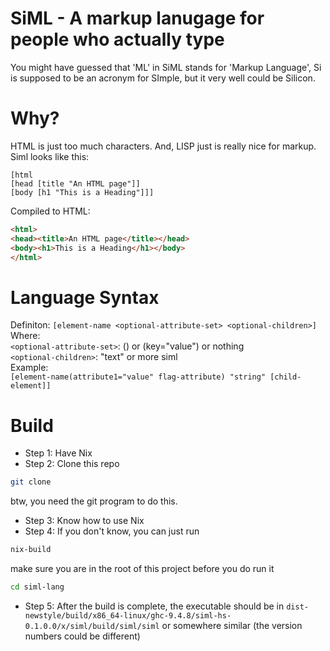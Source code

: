 # SiML - A markup lanugage for people who actually type
You might have guessed that 'ML' in SiML stands for 'Markup Language', Si is supposed to be an acronym for SImple, but it very well could be Silicon.

# Why?
HTML is just too much characters. And, LISP just is really nice for markup.
Siml looks like this:
```siml
[html
[head [title "An HTML page"]]
[body [h1 "This is a Heading"]]]
```
Compiled to HTML:
```html
<html>
<head><title>An HTML page</title></head>
<body><h1>This is a Heading</h1></body>
</html>
```
# Language Syntax
Definiton: `[element-name <optional-attribute-set> <optional-children>]`  
  Where:  
    `<optional-attribute-set>`: () or (key="value") or nothing  
    `<optional-children>`: "text" or more siml  
Example:  
  `[element-name(attribute1="value" flag-attribute) "string" [child-element]]`  

# Build
- Step 1: Have Nix
- Step 2: Clone this repo
```sh
git clone
```
btw, you need the git program to do this.
- Step 3: Know how to use Nix
- Step 4: If you don't know, you can just run
```sh
nix-build
```
make sure you are in the root of this project before you do run it
```sh
cd siml-lang
```
- Step 5: After the build is complete, the executable should be in
`dist-newstyle/build/x86_64-linux/ghc-9.4.8/siml-hs-0.1.0.0/x/siml/build/siml/siml`
or somewhere similar (the version numbers could be different)
